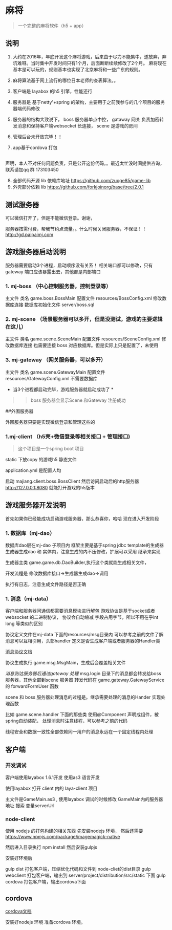 # 麻将

> 一个完整的麻将软件（h5 + app）

## 说明

1. 大约在2016年，年底开发这个麻将游戏，后来由于尽力不能集中，遂放弃，弃坑难呀。当时集中开发时间只有1个月，后面断断续续修改了2个月。
麻将现在基本是可以玩的，规则基本也实现了北京麻将和一些广东的规则。

2. 麻将算法基于网上流行的哪位日本老师的查表算法。。

3. 客户端是 layabox 的h5 引擎，性能还行
4. 服务器是 基于netty'+spring 的架构，主要用于之前我参与的几个项目的服务器端代码修改
5. 服务器的结构大致说下， boss 服务器单点中控，  gataway 网关 负责加密转发消息和保持客户端websocket 长连接， scene 是游戏的房间
6. 管理后台未开放完毕！！
7. app基于cordova 打包
##
声明，本人不对任何问题负责，只是公开这份代码。。最近太忙没时间提供咨询，联系请加qq 群 173103450



8. 全部代码开源 lib 依赖库地址
https://github.com/zuoge85/game-lib
9. 外壳部分依赖 lib
https://github.com/forkjoinorg/base/tree/2.0.1


## 测试服务器 

可以微信打开了，但是不能微信登录。谢谢，


服务器按需付费，帮我节约点流量。。什么时候关闭服务器，不保证！！
<http://gd.paipaimj.com>



## 游戏服务器启动说明

服务器需要启动3个进程，启动顺序没有关系！
相关端口都可以修改，只有gateway 端口应该暴露出去，其他都是内部端口


### 1. mj-boss （中心控制服务器，控制登录等）

主文件 类名 game.boss.BossMain
配置文件 resources/BossConfig.xml 修改数据库连接
数据库初始化文件 server/boss.sql


### 2. mj-scene （场景服务器可以多开，但是没测试，游戏的主要逻辑在这儿）

主文件 类名 game.scene.SceneMain
配置文件 resources/SceneConfig.xml 修改数据库连接
也需要连接 boss 对应数据库。但是实际上只是配置了，未使用



### 3. mj-gateway （网关服务器，可以多开）

主文件 类名 game.scene.GatewayMain
配置文件 resources/GatewayConfig.xml
不需要数据库

* 当3个进程都启动完毕，游戏服务器就启动成功了 *

>> boss 服务器会显示Scene 和Gateway 注册成功

##外围服务器

外围服务器只要是实现微信登录和管理这些的


### 1.mj-client （h5壳+微信登录等相关接口 + 管理接口)

>这个项目是一个spring boot 项目

static 下放copy 的游戏h5 静态文件

application.yml 是配置人均

启动 majiang.client.boss.BossClient
然后访问启动后的http服务器
http://127.0.0.1:8080 就能打开游戏的h5版本




## 游戏服务器开发说明

首先如果你已经能成功启动游戏服务器，那么恭喜你，哈哈
现在进入开发阶段



### 1. 数据库（mj-dao）

数据库dao层在mj-dao 子项目内
框架主要是基于spring jdbc template的生成器
生成器生成dao 和 实体内，注意生成的内不压修改，扩展可以采用 继承来实现

生成器主类 game.game.db.DaoBuilder,执行这个类就能生成相关文件，

开发流程是 修改数据库接口->生成器生成dao->调用

执行有日志，注意生成文件路径是否正确



### 1. 消息（mj-data）

客户端和服务器间通信都需要消息模块进行解包
游戏协议是基于socket或者websocket 的二进制协议，
协议会自动缩减 字段占用字节，所以不用在乎int long 等类似的区别

协议定义文件在mj-data 下面的resources/msg目录内
可以参考之前的文件了解消息可以互相引用，头部handler 定义是否生成客户端或者服务器的Handler类

[消息协议文档](./MSG.md)

协议生成执行 game.msg.MsgMain，生成后会覆盖相关文件

*消息到达服务器后通过gateway 处理*
msg.login 目录下的消息都会转发给boss 服务器，其他全部到scene 服务器
转发代码在 game.gateway.GatewayService的 forwardFormUser 函数

scene 和 boss 服务器处理消息的过程是。继承需要处理的消息的Hander 实现处理函数


比如 game.scene.handler 下面的那些类 使用@Component 声明成组件，被spring自动装配，
处理消息时注意线程，可以参考之前的代码

线程安全和数据一致性全部依赖同一用户的消息永远在一个固定线程内处理



## 客户端

### 开发调试
客户端使用layabox 1.6.1开发 使用as3 语言开发

使用layabox 打开 client 内的 laya-client 项目

主文件是GameMain.as3 ,
使用layabox 调试的时候修改 GameMain内的服务器地址 搜索 变量serverUrl

### node-client

使用 nodejs 的打包构建的相关东西
先安装nodejs 环境，
然后还需要 https://www.npmjs.com/package/imagemagick-native

然后进入目录执行 npm install
然后安装gulpjs

安装好环境后

gulp dist 打包客户端，压缩优化代码和文件到 node-cliet的dist目录
gulp webclient 打包客户端，输出到 server/project/distribution/src/static 下面
gulp cordova 打包客户端，输出cordova下面


## cordova

[cordova文档](./client/cordova/README.md)

安装好nodejs 环境
准备cordova 环境。
